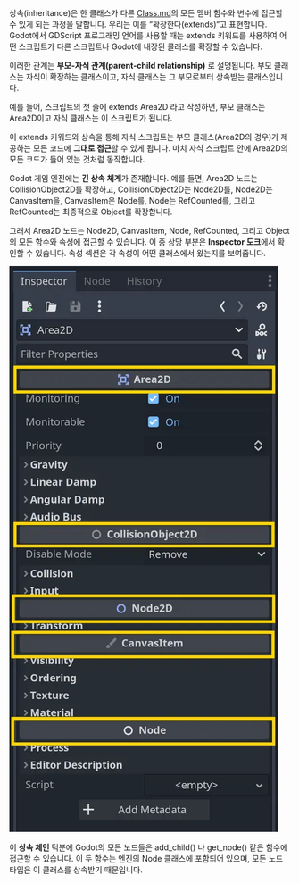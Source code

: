 상속(inheritance)은 한 클래스가 다른 [Class.md](Class.md)의 모든 멤버 함수와 변수에 접근할 수 있게 되는 과정을 말합니다.
우리는 이를 “확장한다(extends)“고 표현합니다.
Godot에서 GDScript 프로그래밍 언어를 사용할 때는 extends 키워드를 사용하여 어떤 스크립트가 다른 스크립트나 Godot에 내장된 클래스를
확장할 수 있습니다.

이러한 관계는 **부모-자식 관계(parent-child relationship)** 로 설명됩니다. 부모 클래스는 자식이 확장하는 클래스이고,
자식 클래스는 그 부모로부터 상속받는 클래스입니다.

예를 들어, 스크립트의 첫 줄에 extends Area2D 라고 작성하면, 부모 클래스는 Area2D이고 자식 클래스는 이 스크립트가 됩니다.

이 extends 키워드와 상속을 통해 자식 스크립트는 부모 클래스(Area2D의 경우)가 제공하는 모든 코드에 **그대로 접근**할 수 있게 됩니다.
마치 자식 스크립트 안에 Area2D의 모든 코드가 들어 있는 것처럼 동작합니다.

Godot 게임 엔진에는 **긴 상속 체계**가 존재합니다. 예를 들면,
Area2D 노드는 CollisionObject2D를 확장하고,
CollisionObject2D는 Node2D를,
Node2D는 CanvasItem을,
CanvasItem은 Node를,
Node는 RefCounted를,
그리고 RefCounted는 최종적으로 Object를 확장합니다.

그래서 Area2D 노드는 Node2D, CanvasItem, Node, RefCounted, 그리고 Object의 모든 함수와 속성에 접근할 수 있습니다.
이 중 상당 부분은 **Inspector 도크**에서 확인할 수 있습니다. 속성 섹션은 각 속성이 어떤 클래스에서 왔는지를 보여줍니다.

![inheritance_inspector.webp](images/inheritance_inspector.webp)

이 **상속 체인** 덕분에 Godot의 모든 노드들은 add_child() 나 get_node() 같은 함수에 접근할 수 있습니다.
이 두 함수는 엔진의 Node 클래스에 포함되어 있으며, 모든 노드 타입은 이 클래스를 상속받기 때문입니다.